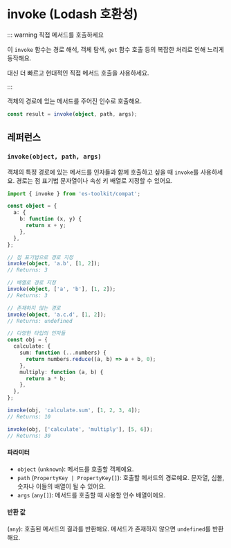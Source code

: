 # invoke (Lodash 호환성)

::: warning 직접 메서드를 호출하세요

이 `invoke` 함수는 경로 해석, 객체 탐색, `get` 함수 호출 등의 복잡한 처리로 인해 느리게 동작해요.

대신 더 빠르고 현대적인 직접 메서드 호출을 사용하세요.

:::

객체의 경로에 있는 메서드를 주어진 인수로 호출해요.

```typescript
const result = invoke(object, path, args);
```

## 레퍼런스

### `invoke(object, path, args)`

객체의 특정 경로에 있는 메서드를 인자들과 함께 호출하고 싶을 때 `invoke`를 사용하세요. 경로는 점 표기법 문자열이나 속성 키 배열로 지정할 수 있어요.

```typescript
import { invoke } from 'es-toolkit/compat';

const object = {
  a: {
    b: function (x, y) {
      return x + y;
    },
  },
};

// 점 표기법으로 경로 지정
invoke(object, 'a.b', [1, 2]);
// Returns: 3

// 배열로 경로 지정
invoke(object, ['a', 'b'], [1, 2]);
// Returns: 3

// 존재하지 않는 경로
invoke(object, 'a.c.d', [1, 2]);
// Returns: undefined

// 다양한 타입의 인자들
const obj = {
  calculate: {
    sum: function (...numbers) {
      return numbers.reduce((a, b) => a + b, 0);
    },
    multiply: function (a, b) {
      return a * b;
    },
  },
};

invoke(obj, 'calculate.sum', [1, 2, 3, 4]);
// Returns: 10

invoke(obj, ['calculate', 'multiply'], [5, 6]);
// Returns: 30
```

#### 파라미터

- `object` (`unknown`): 메서드를 호출할 객체예요.
- `path` (`PropertyKey | PropertyKey[]`): 호출할 메서드의 경로예요. 문자열, 심볼, 숫자나 이들의 배열이 될 수 있어요.
- `args` (`any[]`): 메서드를 호출할 때 사용할 인수 배열이에요.

#### 반환 값

(`any`): 호출된 메서드의 결과를 반환해요. 메서드가 존재하지 않으면 `undefined`를 반환해요.
